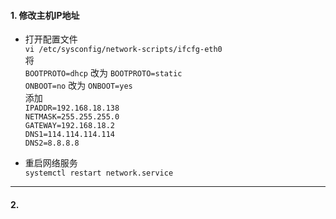 #### 1. 修改主机IP地址
- 打开配置文件  
    `vi /etc/sysconfig/network-scripts/ifcfg-eth0`  
    将  
    `BOOTPROTO=dhcp` 改为 `BOOTPROTO=static`  
    `ONBOOT=no` 改为 `ONBOOT=yes`  
    添加  
    `IPADDR=192.168.18.138`  
    `NETMASK=255.255.255.0`  
    `GATEWAY=192.168.18.2`  
    `DNS1=114.114.114.114`  
    `DNS2=8.8.8.8`  

- 重启网络服务  
    `systemctl restart network.service`  

--------------------------------------------------

#### 2. 